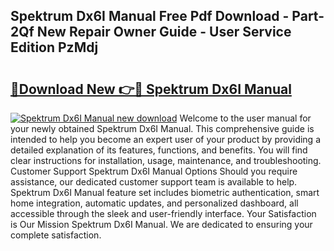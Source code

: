 ## Spektrum Dx6I Manual Free Pdf Download - Part-2Qf New Repair Owner Guide - User Service Edition PzMdj

# <h2><a href="http://bc99595.oget.top/?id=Spektrum+Dx6I+Manual">🔗Download New 👉🔴 Spektrum Dx6I Manual</a></h2>

[![Spektrum Dx6I Manual new download](https://i.imgur.com/5g1atiW.png)](http://bc99595.oget.top/?id=Spektrum+Dx6I+Manual)
Welcome to the user manual for your newly obtained Spektrum Dx6I Manual. This comprehensive guide is intended to help you become an expert user of your product by providing a detailed explanation of its features, functions, and benefits. You will find clear instructions for installation, usage, maintenance, and troubleshooting. Customer Support Spektrum Dx6I Manual Options Should you require assistance, our dedicated customer support team is available to help. Spektrum Dx6I Manual feature set includes biometric authentication, smart home integration, automatic updates, and personalized dashboard, all accessible through the sleek and user-friendly interface. Your Satisfaction is Our Mission Spektrum Dx6I Manual. We are dedicated to ensuring your complete satisfaction.
